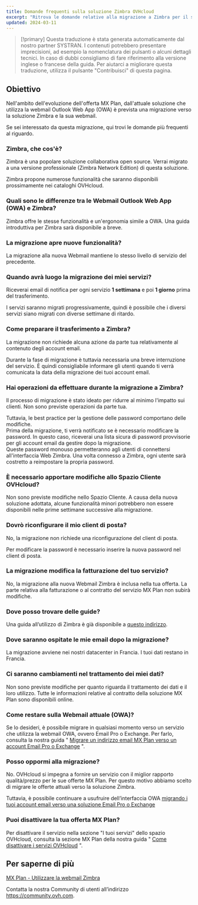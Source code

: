 ```yaml
---
title: Domande frequenti sulla soluzione Zimbra OVHcloud
excerpt: "Ritrova le domande relative alla migrazione a Zimbra per il servizio MX Plan di OVHcloud"
updated: 2024-03-11
---
```


> [!primary]
> Questa traduzione è stata generata automaticamente dal nostro partner SYSTRAN. I contenuti potrebbero presentare imprecisioni, ad esempio la nomenclatura dei pulsanti o alcuni dettagli tecnici. In caso di dubbi consigliamo di fare riferimento alla versione inglese o francese della guida. Per aiutarci a migliorare questa traduzione, utilizza il pulsante "Contribuisci" di questa pagina.
>

## Obiettivo

Nell'ambito dell'evoluzione dell'offerta MX Plan, dall'attuale soluzione che utilizza la webmail Outlook Web App (OWA) è prevista una migrazione verso la soluzione Zimbra e la sua webmail.

Se sei interessato da questa migrazione, qui trovi le domande più frequenti al riguardo.

### Zimbra, che cos'è?

Zimbra è una popolare soluzione collaborativa open source. Verrai migrato a una versione professionale (Zimbra Network Edition) di questa soluzione.

Zimbra propone numerose funzionalità che saranno disponibili prossimamente nei cataloghi OVHcloud.

### Quali sono le differenze tra le Webmail Outlook Web App (OWA) e Zimbra?

Zimbra offre le stesse funzionalità e un'ergonomia simile a OWA. Una guida introduttiva per Zimbra sarà disponibile a breve.

### La migrazione apre nuove funzionalità?

La migrazione alla nuova Webmail mantiene lo stesso livello di servizio del precedente.

### Quando avrà luogo la migrazione dei miei servizi?

Riceverai email di notifica per ogni servizio **1 settimana** e poi **1 giorno** prima del trasferimento.

I servizi saranno migrati progressivamente, quindi è possibile che i diversi servizi siano migrati con diverse settimane di ritardo.

### Come preparare il trasferimento a Zimbra?

La migrazione non richiede alcuna azione da parte tua relativamente al contenuto degli account email.

Durante la fase di migrazione è tuttavia necessaria una breve interruzione del servizio. È quindi consigliabile informare gli utenti quando ti verrà comunicata la data della migrazione dei tuoi account email.

### Hai operazioni da effettuare durante la migrazione a Zimbra?

Il processo di migrazione è stato ideato per ridurre al minimo l'impatto sui clienti. Non sono previste operazioni da parte tua.

Tuttavia, le best practice per la gestione delle password comportano delle modifiche.<br>
Prima della migrazione, ti verrà notificato se è necessario modificare la password. In questo caso, riceverai una lista sicura di password provvisorie per gli account email da gestire dopo la migrazione.<br>
Queste password monouso permetteranno agli utenti di connettersi all'interfaccia Web Zimbra. Una volta connesso a Zimbra, ogni utente sarà costretto a reimpostare la propria password.

### È necessario apportare modifiche allo Spazio Cliente OVHcloud?

Non sono previste modifiche nello Spazio Cliente. A causa della nuova soluzione adottata, alcune funzionalità minori potrebbero non essere disponibili nelle prime settimane successive alla migrazione.

### Dovrò riconfigurare il mio client di posta?

No, la migrazione non richiede una riconfigurazione del client di posta.

Per modificare la password è necessario inserire la nuova password nel client di posta.

### La migrazione modifica la fatturazione del tuo servizio?

No, la migrazione alla nuova Webmail Zimbra è inclusa nella tua offerta. La parte relativa alla fatturazione o al contratto del servizio MX Plan non subirà modifiche.

### Dove posso trovare delle guide?

Una guida all’utilizzo di Zimbra è già disponibile a [questo indirizzo](/pages/web_cloud/email_and_collaborative_solutions/mx_plan/email_zimbra).

### Dove saranno ospitate le mie email dopo la migrazione?

La migrazione avviene nei nostri datacenter in Francia. I tuoi dati restano in Francia.

### Ci saranno cambiamenti nel trattamento dei miei dati?

Non sono previste modifiche per quanto riguarda il trattamento dei dati e il loro utilizzo. Tutte le informazioni relative al contratto della soluzione MX Plan sono disponibili online.

### Come restare sulla Webmail attuale (OWA)?

Se lo desideri, è possibile migrare in qualsiasi momento verso un servizio che utilizza la webmail OWA, ovvero Email Pro o Exchange. Per farlo, consulta la nostra guida " [Migrare un indirizzo email MX Plan verso un account Email Pro o Exchange](/pages/web_cloud/email_and_collaborative_solutions/migrating/migration_control_panel) ".

### Posso oppormi alla migrazione?

No. OVHcloud si impegna a fornire un servizio con il miglior rapporto qualità/prezzo per le sue offerte MX Plan. Per questo motivo abbiamo scelto di migrare le offerte attuali verso la soluzione Zimbra.

Tuttavia, è possibile continuare a usufruire dell’interfaccia OWA [migrando i tuoi account email verso una soluzione Email Pro o Exchange](/pages/web_cloud/email_and_collaborative_solutions/migrating/migration_control_panel)

### Puoi disattivare la tua offerta MX Plan?

Per disattivare il servizio nella sezione "I tuoi servizi" dello spazio OVHcloud, consulta la sezione MX Plan della nostra guida " [Come disattivare i servizi OVHcloud](/pages/account_and_service_management/managing_billing_payments_and_services/how_to_cancel_services#mxplan) ".

## Per saperne di più

[MX Plan - Utilizzare la webmail Zimbra](/pages/web_cloud/email_and_collaborative_solutions/mx_plan/email_zimbra)

Contatta la nostra Community di utenti all’indirizzo <https://community.ovh.com>.

